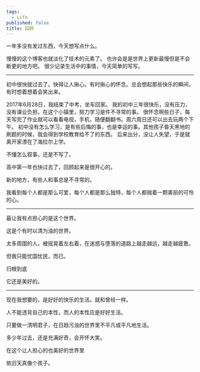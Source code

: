 ```yaml
---
tags:
  - Life
published: false
title: 回顾
---
```

一年多没有发过东西，今天想写点什么。

慢慢的这个博客也就淡化了技术的元素了。
也许会是是世界上更新最慢但是不会断更的地方吧。
很少记录生活中的事情，今天简单的写写。

___

初中很快就过去了。快得让人揪心。有时揪心的怀念。总会想起那些快乐的瞬间，有时想着想着会笑出来。

2017年6月28日，我结束了中考，坐车回家。
我的初中三年很快乐，没有压力，没有课业负担。在这个小镇里，努力学习是件不寻常的事。
很怀念啊些日子，每天写完了作业就可以看看电视，手机，随便翻翻书。周六周日还可以出去玩两个下午。
初中没有怎么学习，是有些后悔的事，也是幸运的事。其他孩子昏天黑地的刷题的时候，我会得到学校教育给不了的东西。
后来出分，没让人失望，于是就离开家漂在了海拉尔上学。

不懂怎么叙事，还是不写了。

高中第一年也快过去了，回顾起来是很开心的。

新的地方，有些人和事总是不寻常的。

我看到每个人都是那么可爱，每个人都是那么独特，每个人都揣着一颗美丽的可怜的心。

***

最让我有点担心的是这个世界。

这是个有时以清为浊的世界。

太多周围的人，被摇晃着左右着，在迷惑与堕落的道路上越走越远，越走越疲惫。

但我只能忧国忧民，而已。

归根到底

它还是美好的。

***

现在我想要的，是好好的快乐的生活。就和曾经一样。

人不能违背自己的本性，而人的本性应是好好生活。

只要做一清明君子，在日趋污浊的世界里不平凡或平凡地生活。

多少年过去，还是充满好奇，会开怀大笑。

在这个让人担心的也美好的世界里

依旧天真像个孩子。
